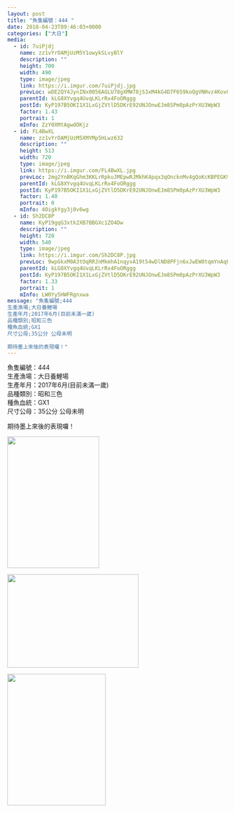 ```yaml
---
layout: post
title: "魚隻編號：444 " 
date: 2018-04-23T09:46:03+0000 
categories: ["大日"] 
media:
  - id: 7uiPjdj
    name: zz1vYrOAMjUzM5Y1owykSLvyBlY
    description: ""   
    height: 700
    width: 490
    type: image/jpeg
    link: https://i.imgur.com/7uiPjdj.jpg
    prevLoc: wDE2QY4JynINx0056AGLU78gXMW78jS3xM4kG4D7F659koQgVNHvz4Kov0vGf14Ex5rNZMiAYqq6G9PYCl3KXNBzmEHRB0Y0L7n9i47LZYknmGtqzrlL9WoVfj4jKZJmNgi4OkJDXj23sYnEGxBEBYswXPqjzjLWSYPxJ3KlPoFl143jVGWPSAokWwznKmUGYorW89XPi0nqlKq7VXTB5vOXDnQGS0v87gJE00f93JlMMKQ8F3KJnZj
    parentId: kLG8XYvgq4UvqLKLrRx4FoORggg
    postId: KyP197B5OKI1X1LxGjZVtlD5DKrE92UNJOnwEJm8SPm0pAzPrXU3WpW3
    factor: 1.43
    portrait: 1
    mInfo: ZzY0XMtAgwdOKjz
  - id: FL4BwXL
    name: zz1vYrOAMjUzM5XMYMp5HLwz632
    description: ""   
    height: 513
    width: 720
    type: image/jpeg
    link: https://i.imgur.com/FL4BwXL.jpg
    prevLoc: 2mg2YnBKqGhm3KKLrRpkuJMEpwRJMkhK4pqx3qOncknMv4gQoKcKBPEGK9KQcpnJjZ8W6XhvM1NWnBP9FWEKrnWRNXS9L4qqLzw2iL35KPJp3jsjPBP8K2pjipL0oGBQ9rT5j9xZVj1NCW37jvo1Q5F7yJPzn82jh54wp5nBLjUKkkpBPy9Vi3jZ5nnkgziWDjNZYy0DU7NLrqrMREFJ5zLKO53Zt5vLmomR1jckOYKlVkxwH1YYVOwPZMczml8QRYrAUn0
    parentId: kLG8XYvgq4UvqLKLrRx4FoORggg
    postId: KyP197B5OKI1X1LxGjZVtlD5DKrE92UNJOnwEJm8SPm0pAzPrXU3WpW3
    factor: 1.40
    portrait: 0
    mInfo: 4OigkYgy3j0v6wg
  - id: Sh2DC8P
    name: KyP19gqG3xtk2XB7BBGXc1ZO4Dw
    description: ""   
    height: 720
    width: 540
    type: image/jpeg
    link: https://i.imgur.com/Sh2DC8P.jpg
    prevLoc: 9wpGkxM0A3tOqRRJnMkmhA1nqyvA19t54wDlND8PFjn6xJwEW0tqmYnAqPqMuAGo2Eq18ZS41W0N5ZGwcwQNmMwq1KSjzxDLO047FE3k6mxDkyFr5B0r3YZDIJRygGy7w6TnVj2MR7GDT02p8pAyLBFQRlK9ROzYsNlMLNZgYmF7GGzZ0YvQH9Pp4DD2jjhploL4j8mycvkQ93BWQWCKXDKJ9pRGsoVg0NgWwLczR1Z3LMLVIrE5xDWNK5f2LQv2GGZ9cNR
    parentId: kLG8XYvgq4UvqLKLrRx4FoORggg
    postId: KyP197B5OKI1X1LxGjZVtlD5DKrE92UNJOnwEJm8SPm0pAzPrXU3WpW3
    factor: 1.33
    portrait: 1
    mInfo: LW0Yy5HWFRgnxwa
message: "魚隻編號;444  
生產漁場;大日養鯉場  
生產年月;2017年6月(目前未滿一歲)  
品種類別;昭和三色  
種魚血統;GX1  
尺寸公母;35公分 公母未明  
  
期待墨上來後的表現囉！"
---
```


魚隻編號：444  
生產漁場：大日養鯉場  
生產年月：2017年6月(目前未滿一歲)  
品種類別：昭和三色  
種魚血統：GX1  
尺寸公母：35公分 公母未明  
  
期待墨上來後的表現囉！


[//]: #media:  
<a href="https://i.imgur.com/7uiPjdj.jpg"><img src="https://i.imgur.com/7uiPjdj.jpg" height="300" width="210" /></a> 
  

<a href="https://i.imgur.com/FL4BwXL.jpg"><img src="https://i.imgur.com/FL4BwXL.jpg" height="213" width="300" /></a> 
  

<a href="https://i.imgur.com/Sh2DC8P.jpg"><img src="https://i.imgur.com/Sh2DC8P.jpg" height="300" width="225" /></a> 
 
